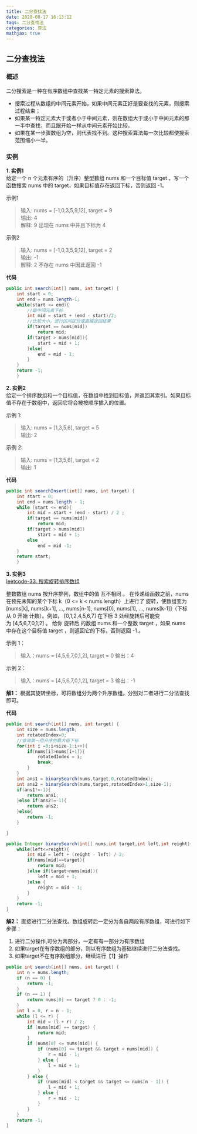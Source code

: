 ```yaml
---
title: 二分查找法
date: 2020-08-17 16:13:12
tags: 二分查找法
categories: 算法
mathjax: true
---
```


## 二分查找法
### **概述**
二分搜索是一种在有序数组中查找某一特定元素的搜索算法。  
* 搜索过程从数组的中间元素开始，如果中间元素正好是要查找的元素，则搜索过程结束；
* 如果某一特定元素大于或者小于中间元素，则在数组大于或小于中间元素的那一半中查找，而且跟开始一样从中间元素开始比较。
* 如果在某一步骤数组为空，则代表找不到。这种搜索算法每一次比较都使搜索范围缩小一半。

### **实例**  

**1. 实例1**    
给定一个 n 个元素有序的（升序）整型数组 nums 和一个目标值 target ，写一个函数搜索 nums 中的 target，如果目标值存在返回下标，否则返回 -1。  

示例1  
>输入: nums = [-1,0,3,5,9,12], target = 9  
>输出: 4  
>解释: 9 出现在 nums 中并且下标为 4  

示例2  
>输入: nums = [-1,0,3,5,9,12], target = 2  
>输出: -1  
>解释: 2 不存在 nums 中因此返回 -1  

**代码**
```Java
public int search(int[] nums, int target) {
    int start = 0;
    int end = nums.length-1;
    while(start <= end){
        //取中间元素下标
        int mid = start + (end - start)/2;
        //比较大小，进行区间区分或直接返回结果
        if(target == nums[mid])
            return mid;
        if(target > nums[mid]){
            start = mid + 1;
        }else{
            end = mid - 1;
        }
    }
    return -1;
    }
```

**2. 实例2**  
给定一个排序数组和一个目标值，在数组中找到目标值，并返回其索引。如果目标值不存在于数组中，返回它将会被按顺序插入的位置。

示例 1:  
>输入: nums = [1,3,5,6], target = 5  
>输出: 2  

示例 2:  
>输入: nums = [1,3,5,6], target = 2  
>输出: 1

**代码**
```Java
public int searchInsert(int[] nums, int target) {
    int start = 0;
    int end = nums.length - 1;
    while (start <= end){
        int mid = start + (end - start) / 2 ;
        if(target == nums[mid])
            return mid;
        if(target > nums[mid])
            start = mid + 1;
        else
            end = mid -1;
    }
    return start;
    }
```

**3. 实例3**  
[leetcode-33. 搜索旋转排序数组](https://leetcode-cn.com/problems/search-in-rotated-sorted-array/)  

整数数组 nums 按升序排列，数组中的值 互不相同 。
在传递给函数之前，nums 在预先未知的某个下标 k（0 <= k < nums.length）上进行了 旋转，使数组变为 [nums[k], nums[k+1], ..., nums[n-1], nums[0], nums[1], ..., nums[k-1]]（下标 从 0 开始 计数）。例如， [0,1,2,4,5,6,7] 在下标 3 处经旋转后可能变为 [4,5,6,7,0,1,2] 。
给你 旋转后 的数组 nums 和一个整数 target ，如果 nums 中存在这个目标值 target ，则返回它的下标，否则返回 -1 。

示例 1：
>输入：nums = [4,5,6,7,0,1,2], target = 0
>输出：4

示例 2：
>输入：nums = [4,5,6,7,0,1,2], target = 3
>输出：-1

**解1：** 根据其旋转坐标，可将数组分为两个升序数组。分别对二者进行二分法查找即可。

**代码**
```Java
public int search(int[] nums, int target) {
    int size = nums.length;
    int rotatedIndex=0;
    //查询第一组升序的最大值下标
    for(int i =0;i<size-1;i++){
        if(nums[i]>nums[i+1]){
            rotatedIndex = i;
            break;
        }
    }
    int ans1 = binarySearch(nums,target,0,rotatedIndex);
    int ans2 = binarySearch(nums,target,rotatedIndex+1,size-1);
    if(ans1!=-1){
        return ans1;
    }else if(ans2!=-1){
        return ans2;
    }else{
        return -1;
    }

}

public Integer binarySearch(int[] nums,int target,int left,int reight){
    while(left<=reight){
        int mid = left + (reight - left) / 2;
        if(nums[mid]==target){
            return mid;
        }else if(target>nums[mid]){
            left = mid + 1;
        }else {
            reight = mid - 1;
        }
    }
    return -1;
}
```
**解2：** 直接进行二分法查找。数组旋转后一定分为各自两段有序数组，可进行如下步骤：
  1. 进行二分操作,可分为两部分，一定有有一部分为有序数组
  2. 如果target在有序数组的部分，则以有序数组为基础继续进行二分法查找。
  3. 如果target不在有序数组部分，继续进行【1】操作

```Java
public int search(int[] nums, int target) {
    int n = nums.length;
    if (n == 0) {
        return -1;
    }
    if (n == 1) {
        return nums[0] == target ? 0 : -1;
    }
    int l = 0, r = n - 1;
    while (l <= r) {
        int mid = (l + r) / 2;
        if (nums[mid] == target) {
            return mid;
        }
        if (nums[0] <= nums[mid]) {
            if (nums[0] <= target && target < nums[mid]) {
                r = mid - 1;
            } else {
                l = mid + 1;
            }
        } else {
            if (nums[mid] < target && target <= nums[n - 1]) {
                l = mid + 1;
            } else {
                r = mid - 1;
            }
        }
    }
    return -1;
}

```


